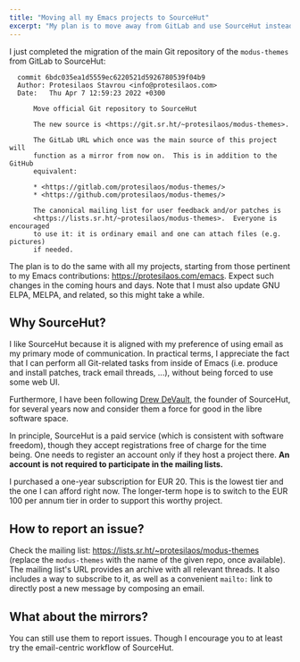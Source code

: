 ```yaml
---
title: "Moving all my Emacs projects to SourceHut"
excerpt: "My plan is to move away from GitLab and use SourceHut instead. GitLab and GitHub mirrors will be available."
---
```


I just completed the migration of the main Git repository of the
`modus-themes` from GitLab to SourceHut:

```
  commit 6bdc035ea1d5559ec6220521d5926780539f04b9
  Author: Protesilaos Stavrou <info@protesilaos.com>
  Date:   Thu Apr 7 12:59:23 2022 +0300

      Move official Git repository to SourceHut

      The new source is <https://git.sr.ht/~protesilaos/modus-themes>.

      The GitLab URL which once was the main source of this project will
      function as a mirror from now on.  This is in addition to the GitHub
      equivalent:

      * <https://gitlab.com/protesilaos/modus-themes/>
      * <https://github.com/protesilaos/modus-themes/>

      The canonical mailing list for user feedback and/or patches is
      <https://lists.sr.ht/~protesilaos/modus-themes>.  Everyone is encouraged
      to use it: it is ordinary email and one can attach files (e.g. pictures)
      if needed.
```

The plan is to do the same with all my projects, starting from those
pertinent to my Emacs contributions: <https://protesilaos.com/emacs>.
Expect such changes in the coming hours and days.  Note that I must also
update GNU ELPA, MELPA, and related, so this might take a while.

## Why SourceHut?

I like SourceHut because it is aligned with my preference of using email
as my primary mode of communication.  In practical terms, I appreciate
the fact that I can perform all Git-related tasks from inside of Emacs
(i.e. produce and install patches, track email threads, ...), without
being forced to use some web UI.

Furthermore, I have been following [Drew
DeVault](https://drewdevault.com/), the founder of SourceHut, for
several years now and consider them a force for good in the libre
software space.

In principle, SourceHut is a paid service (which is consistent with
software freedom), though they accept registrations free of charge for
the time being.  One needs to register an account only if they host a
project there.  **An account is not required to participate in the
mailing lists.**

I purchased a one-year subscription for EUR 20.  This is the lowest tier
and the one I can afford right now.  The longer-term hope is to switch
to the EUR 100 per annum tier in order to support this worthy project.

## How to report an issue?

Check the mailing list: <https://lists.sr.ht/~protesilaos/modus-themes>
(replace the `modus-themes` with the name of the given repo, once
available).  The mailing list's URL provides an archive with all
relevant threads.  It also includes a way to subscribe to it, as well as
a convenient `mailto:` link to directly post a new message by composing
an email.

## What about the mirrors?

You can still use them to report issues.  Though I encourage you to at
least try the email-centric workflow of SourceHut.
